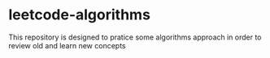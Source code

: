 # leetcode-algorithms
This repository is designed to pratice some algorithms approach in order to review old and learn new concepts
